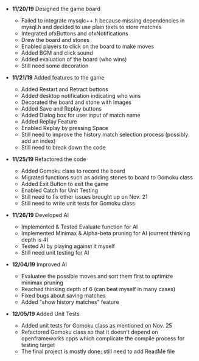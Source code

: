 - **11/20/19** Designed the game board
  - Failed to integrate mysqlc++.h because missing dependencies in mysql.h and decided to use plain texts to store matches
  - Integrated ofxButtons and ofxNotifications
  - Drew the board and stones
  - Enabled players to click on the board to make moves
  - Added BGM and click sound
  - Added evaluation of the board (who wins)
  - Still need some decoration

- **11/21/19** Added features to the game
  - Added Restart and Retract buttons
  - Added desktop notification indicating who wins
  - Decorated the board and stone with images
  - Added Save and Replay buttons
  - Added Dialog box for user input of match name
  - Added Replay Feature
  - Enabled Replay by pressing Space
  - Still need to improve the history match selection process (possibly add an index)
  - Still need to break down the code

- **11/25/19** Refactored the code
  - Added Gomoku class to record the board
  - Migrated functions such as adding stones to board to Gomoku class
  - Added Exit Button to exit the game
  - Enabled Catch for Unit Testing
  - Still need to fix other issues brought up on Nov. 21
  - Still need to write unit tests for Gomoku class

- **11/26/19** Developed AI
  - Implemented & Tested Evaluate function for AI
  - Implemented Minimax & Alpha-beta pruning for AI (current thinking depth is 4)
  - Tested AI by playing against it myself
  - Still need unit testing for AI

- **12/04/19** Improved AI
  - Evaluatee the possible moves and sort them first to optimize minimax pruning
  - Reached thinking depth of 6 (can beat myself in many cases)
  - Fixed bugs about saving matches
  - Added "show history matches" feature

- **12/05/19** Added Unit Tests
  - Added unit tests for Gomoku class as mentioned on Nov. 25
  - Refactored Gomoku class so that it doesn't depend on openframeworks cpps which complicate the compile process for testing target
  - The final project is mostly done; still need to add ReadMe file
